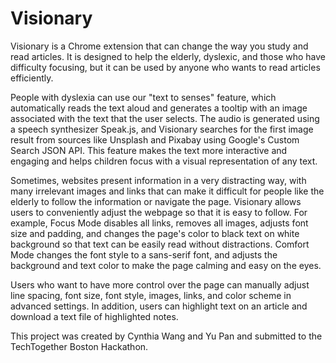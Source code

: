 # Visionary
Visionary is a Chrome extension that can change the way you study and read articles. It is designed to help the elderly, dyslexic, and those who have difficulty focusing, but it can be used by anyone who wants to read articles efficiently.

People with dyslexia can use our "text to senses" feature, which automatically reads the text aloud and generates a tooltip with an image associated with the text that the user selects. The audio is generated using a speech synthesizer Speak.js, and Visionary searches for the first image result from sources like Unsplash and Pixabay using Google's Custom Search JSON API. This feature makes the text more interactive and engaging and helps children focus with a visual representation of any text.

Sometimes, websites present information in a very distracting way, with many irrelevant images and links that can make it difficult for people like the elderly to follow the information or navigate the page. Visionary allows users to conveniently adjust the webpage so that it is easy to follow. For example, Focus Mode disables all links, removes all images, adjusts font size and padding, and changes the page's color to black text on white background so that text can be easily read without distractions. Comfort Mode changes the font style to a sans-serif font, and adjusts the background and text color to make the page calming and easy on the eyes.

Users who want to have more control over the page can manually adjust line spacing, font size, font style, images, links, and color scheme in advanced settings. In addition, users can highlight text on an article and download a text file of highlighted notes.

This project was created by Cynthia Wang and Yu Pan and submitted to the TechTogether Boston Hackathon.
